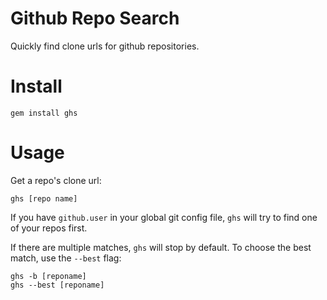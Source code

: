 # Github Repo Search

Quickly find clone urls for github repositories.

# Install

	gem install ghs

# Usage

Get a repo's clone url:

	ghs [repo name]

If you have `github.user` in your global git config file, `ghs` will try to find one of your repos first.

If there are multiple matches, `ghs` will stop by default.
To choose the best match, use the `--best` flag:

	ghs -b [reponame]
	ghs --best [reponame]

